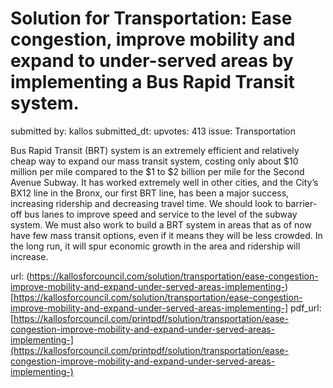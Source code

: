 # Solution for Transportation: Ease congestion, improve mobility and expand to under-served areas by implementing a Bus Rapid Transit system. #

submitted by: kallos
submitted_dt: 
upvotes: 413
issue: Transportation

Bus Rapid Transit (BRT) system is an extremely efficient and relatively cheap way to expand our mass transit system, costing only about $10 million per mile compared to the $1 to $2 billion per mile for the Second Avenue Subway. It has worked extremely well in other cities, and the City’s BX12 line in the Bronx, our first BRT line, has been a major success, increasing ridership and decreasing travel time. We should look to barrier-off bus lanes to improve speed and service to the level of the subway system. We must also work to build a BRT system in areas that as of now have few mass transit options, even if it means they will be less crowded. In the long run, it will spur economic growth in the area and ridership will increase.

url: (https://kallosforcouncil.com/solution/transportation/ease-congestion-improve-mobility-and-expand-under-served-areas-implementing-)[https://kallosforcouncil.com/solution/transportation/ease-congestion-improve-mobility-and-expand-under-served-areas-implementing-]
pdf_url: [https://kallosforcouncil.com/printpdf/solution/transportation/ease-congestion-improve-mobility-and-expand-under-served-areas-implementing-](https://kallosforcouncil.com/printpdf/solution/transportation/ease-congestion-improve-mobility-and-expand-under-served-areas-implementing-)
